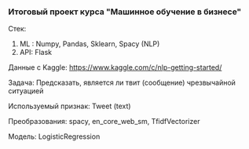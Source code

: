 ### Итоговый проект курса "Машинное обучение в бизнесе"

Стек:
1. ML : Numpy, Pandas, Sklearn, Spacy (NLP)
2. API: Flask

Данные с Kaggle:
https://www.kaggle.com/c/nlp-getting-started/

Задача:
Предсказать, является ли твит (сообщение) чрезвычайной ситуацией

Используемый признак:
Tweet (text)

Преобразования:
spacy, en_core_web_sm, TfidfVectorizer

Модель:
LogisticRegression
